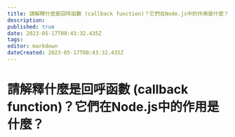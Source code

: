 ```yaml
---
title: 請解釋什麼是回呼函數 (callback function)？它們在Node.js中的作用是什麼？
description: 
published: true
date: 2023-05-17T08:43:32.435Z
tags: 
editor: markdown
dateCreated: 2023-05-17T08:43:32.435Z
---
```


# 請解釋什麼是回呼函數 (callback function)？它們在Node.js中的作用是什麼？
